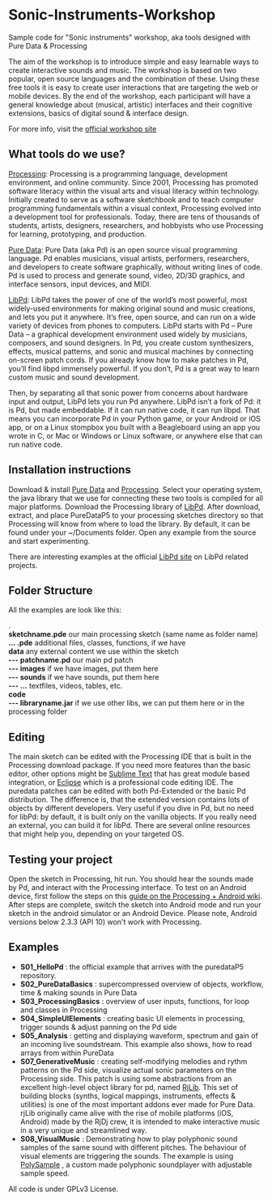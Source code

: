 # Sonic-Instruments-Workshop
Sample code for "Sonic instruments" workshop, aka tools designed with Pure Data &amp; Processing

The aim of the workshop is to introduce simple and easy learnable ways to create interactive sounds and music. The workshop is based on two popular, open source languages and the combination of these. Using these free tools it is easy to create user interactions that are targeting the web or mobile devices. By the end of the workshop, each participant will have a general knowledge about (musical, artistic) interfaces and their cognitive extensions, basics of digital sound & interface design.

For more info, visit the [official workshop site](http://www.binaura.net/stc/ws/isea/)

## What tools do we use?

[Processing](https://processing.org/): Processing is a programming language, development environment, and online community. Since 2001, Processing has promoted software literacy within the visual arts and visual literacy within technology. Initially created to serve as a software sketchbook and to teach computer programming fundamentals within a visual context, Processing evolved into a development tool for professionals. Today, there are tens of thousands of students, artists, designers, researchers, and hobbyists who use Processing for learning, prototyping, and production.

[Pure Data](http://puredata.info/): Pure Data (aka Pd) is an open source visual programming language. Pd enables musicians, visual artists, performers, researchers, and developers to create software graphically, without writing lines of code. Pd is used to process and generate sound, video, 2D/3D graphics, and interface sensors, input devices, and MIDI.

[LibPd](http://www.libpd.cc): LibPd takes the power of one of the world’s most powerful, most widely-used environments for making original sound and music creations, and lets you put it anywhere. It’s free, open source, and can run on a wide variety of devices from phones to computers. LibPd starts with Pd – Pure Data – a graphical development environment used widely by musicians, composers, and sound designers. In Pd, you create custom synthesizers, effects, musical patterns, and sonic and musical machines by connecting on-screen patch cords. If you already know how to make patches in Pd, you’ll find libpd immensely powerful. If you don’t, Pd is a great way to learn custom music and sound development.

Then, by separating all that sonic power from concerns about hardware input and output, LibPd lets you run Pd anywhere. LibPd isn’t a fork of Pd: it is Pd, but made embeddable. If it can run native code, it can run libpd. That means you can incorporate Pd in your Python game, or your Android or iOS app, or on a Linux stompbox you built with a Beagleboard using an app you wrote in C, or Mac or Windows or Linux software, or anywhere else that can run native code.


## Installation instructions

Download & install [Pure Data](http://puredata.info/downloads) and [Processing](https://processing.org/download/). Select your operating system, the java library that we use for connecting these two tools is compiled for all major platforms. Download the Processing library of [LibPd](https://github.com/libpd/puredatap5/). After download, extract, and place PureDataP5 to your processing sketches directory so that Processing will know from where to load the library. By default, it can be found under your ~/Documents folder. Open any example from the source and start experimenting.

There are interesting examples at the official [LibPd site](http://www.libpd.cc) on LibPd related projects.


## Folder Structure

All the examples are look like this:

.     
**sketchname.pde** our main processing sketch (same name as folder name)     
**... .pde** additional files, classes, functions, if we have     
**data** any external content we use within the sketch     
**--- patchname.pd** our main pd patch     
**--- images** if we have images, put them here     
**--- sounds** if we have sounds, put them here     
**--- ...** textfiles, videos, tables, etc.     
**code**    
**--- libraryname.jar** if we use other libs, we can put them here or in the processing folder     


## Editing

The main sketch can be edited with the Processing IDE that is built in the Processing download package. If you need more features than the basic editor,  other options might be [Sublime Text](http://www.sublimetext.com/) that has great module based integration, or [Eclipse](https://eclipse.org/) which is a professional code editing IDE. The puredata patches can be edited with both Pd-Extended or the basic Pd distribution. The difference is, that the extended version contains lots of objects by different developers. Very useful if you dive in Pd, but no need for libPd: by default, it is built only on the vanilla objects. If you really need an external, you can build it for libPd. There are several online resources that might help you, depending on your targeted OS. 

## Testing your project

Open the sketch in Processing, hit run. You should hear the sounds made by Pd, and interact with the Processing interface. To test on an Android device, first follow the steps on this [guide on the Processing + Android wiki](https://github.com/processing/processing-android/wiki). After steps are complete, switch the sketch into Android mode and run your sketch in the android simulator or an Android Device. Please note, Android versions below 2.3.3 (API 10) won't work with Processing.

## Examples

- **S01_HelloPd** : the official example that arrives with the puredataP5 repository.
- **S02_PureDataBasics** : supercompressed overview of objects, workflow, time & making sounds in Pure Data 
- **S03_ProcessingBasics** : overview of user inputs, functions, for loop and classes in Processing
- **S04_SimpleUIElements** : creating basic UI elements in processing, trigger sounds & adjust panning on the Pd side
- **S05_Analysis** : getting and displaying waveform, spectrum and gain of an incoming live soundstream. This example also shows, how to read arrays from within PureData
- **S07_GenerativeMusic** : creating self-modifying melodies and rythm patterns on the Pd side, visualize actual sonic parameters on the Processing side. This patch is using some abstractions from an excellent high-level object library for pd, named [RjLib](https://github.com/rjdj/rjlib). This set of building blocks (synths, logical mappings, instruments, effects & utilities) is one of the most important addons ever made for Pure Data. rjLib originally came alive with the rise of mobile platforms (iOS, Android) made by the RjDj crew, it is intended to make interactive music in a very unique and streamlined way. 
- **S08_VisualMusic** : Demonstrating how to play polyphonic sound samples of the same sound 
with different pitches. The behaviour of visual elements are triggering the sounds. The example is using [PolySample](https://github.com/stc/polySample) , a custom made polyphonic soundplayer with adjustable sample speed. 


All code is under GPLv3 License.

